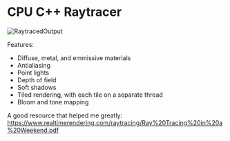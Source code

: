 # CPU C++ Raytracer
![RaytracedOutput](https://user-images.githubusercontent.com/7863744/115651495-aa286180-a301-11eb-9d85-53355cb3daa1.png)

Features:
- Diffuse, metal, and emmissive materials
- Antialiasing
- Point lights
- Depth of field
- Soft shadows
- Tiled rendering, with each tile on a separate thread
- Bloom and tone mapping

A good resource that helped me greatly: https://www.realtimerendering.com/raytracing/Ray%20Tracing%20in%20a%20Weekend.pdf
